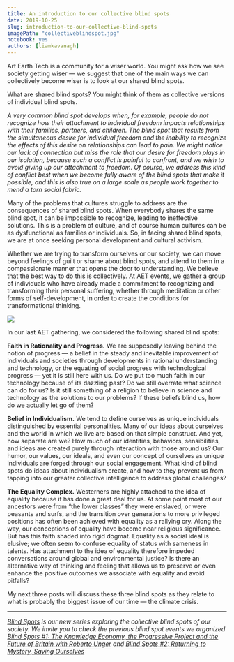 ```yaml
---
title: An introduction to our collective blind spots
date: 2019-10-25
slug: introduction-to-our-collective-blind-spots
imagePath: "collectiveblindspot.jpg"
notebook: yes
authors: [liamkavanagh]
---
```


Art Earth Tech is a community for a wiser world. You might ask how we see society getting wiser — we suggest that one of the main ways we can collectively become wiser is to look at our shared blind spots.

What are shared blind spots? You might think of them as collective versions of individual blind spots. 

_A very common blind spot develops when, for example, people do not recognize how their attachment to individual freedom impacts relationships with their families, partners, and children. The blind spot that results from the simultaneous desire for individual freedom and the inability to recognize the effects of this desire on relationships can lead to pain. We might notice our lack of connection but miss the role that our desire for freedom plays in our isolation, because such a conflict is painful to confront, and we wish to avoid giving up our attachment to freedom. Of course, we address this kind of conflict best when we become fully aware of the blind spots that make it possible, and this is also true on a large scale as people work together to mend a torn social fabric._


Many of the problems that cultures struggle to address are the consequences of shared blind spots. When everybody shares the same blind spot, it can be impossible to recognize, leading to ineffective solutions. This is a problem of culture, and of course human cultures can be as dysfunctional as families or individuals. So, in facing shared blind spots, we are at once seeking personal development and cultural activism.  

Whether we are trying to transform ourselves or our society, we can move beyond feelings of guilt or shame about blind spots, and attend to them in a compassionate manner that opens the door to understanding. We believe that the best way to do this is collectively. At AET events, we gather a group of individuals who have already made a commitment to recognizing and transforming their personal suffering, whether through meditation or other forms of self-development, in order to create the conditions for transformational thinking.

<img src="/images/collectiveblindspot.jpg">

In our last AET gathering, we considered the following shared blind spots:

**Faith in Rationality and Progress.** We are supposedly leaving behind the notion of progress —  a belief in the steady and inevitable improvement of individuals and societies through developments in rational understanding and technology, or the equating of social progress with technological progress — yet it is still here with us. Do we put too much faith in our technology because of its dazzling past? Do we still overrate what science can do for us? Is it still something of a religion to believe in science and technology as the solutions to our problems? If these beliefs blind us, how do we actually let go of them?  

**Belief in Individualism.** We tend to define ourselves as unique individuals distinguished by essential personalities. Many of our ideas about ourselves and the world in which we live are based on that simple construct. And yet, how separate are we? How much of our identities, behaviors, sensibilities, and ideas are created purely through interaction with those around us? Our humor, our values, our ideals, and even our concept of ourselves as unique individuals are forged through our social engagement. What kind of blind spots do ideas about individualism create, and how to they prevent us from tapping into our greater collective intelligence to address global challenges?  

**The Equality Complex.** Westerners are highly attached to the idea of equality because it has done a great deal for us. At some point most of our ancestors were from “the lower classes” they were enslaved, or were peasants and surfs, and the transition over generations to more privileged positions has often been achieved with equality as a rallying cry. Along the way, our conceptions of equality have become near religious significance. But has this faith shaded into rigid dogmat. Equality as a social ideal is elusive; we often seem to confuse equality of status with sameness in talents. Has attachment to the idea of equality therefore impeded conversations around global and environmental justice? Is there an alternative way of thinking and feeling that allows us to preserve or even enhance the positive outcomes we associate with equality and avoid pitfalls? 

My next three posts will discuss these three blind spots as they relate to what is probably the biggest issue of our time — the climate crisis.

---

*[Blind Spots](https://artearthtech.com/institute/blind-spots/) is our new series exploring the collective
blind spots of our society. We invite you to check the previous blind spot
events we organized [Blind Spots #1: The Knowledge Economy, the Progressive Project and the Future of Britain with Roberto Unger](https://artearthtech.com/2019/05/01/interview-roberto-unger/) and [Blind Spots #2: Returning to Mystery, Saving Ourselves](https://artearthtech.com/2019/04/17/blind-spots-2-returning-to-mystery/)*


